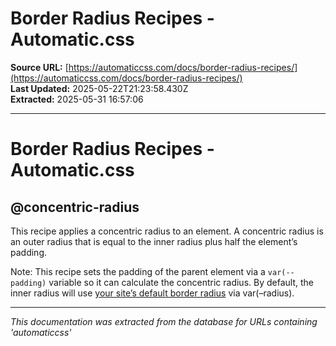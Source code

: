 # Border Radius Recipes - Automatic.css

**Source URL:** [https://automaticcss.com/docs/border-radius-recipes/](https://automaticcss.com/docs/border-radius-recipes/)  
**Last Updated:** 2025-05-22T21:23:58.430Z  
**Extracted:** 2025-05-31 16:57:06

---

# Border Radius Recipes - Automatic.css

## @concentric-radius

This recipe applies a concentric radius to an element. A concentric radius is an outer radius that is equal to the inner radius plus half the element’s padding.

Note: This recipe sets the padding of the parent element via a `var(--padding)` variable so it can calculate the concentric radius. By default, the inner radius will use [your site’s default border radius](https://automaticcss.com/docs/global-border-system/) via var(–radius).

---

*This documentation was extracted from the database for URLs containing 'automaticcss'*
